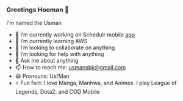 ### Greetings Hooman 👋
I'm named the Usman

- 🔭 I’m currently working on Schedulr mobile [app](https://www.get-schdlr.com/)
- 🌱 I’m currently learning AWS
- 👯 I’m looking to collaborate on anything
- 🤔 I’m looking for help with anything
- 💬 Ask me about anything
- 📫 How to reach me: usmansbk@gmail.com
- 😄 Pronouns: Us/Man
- ⚡ Fun fact: I love Manga, Manhwa, and Animes. I play League of Legends, Dota2, and COD Mobile
